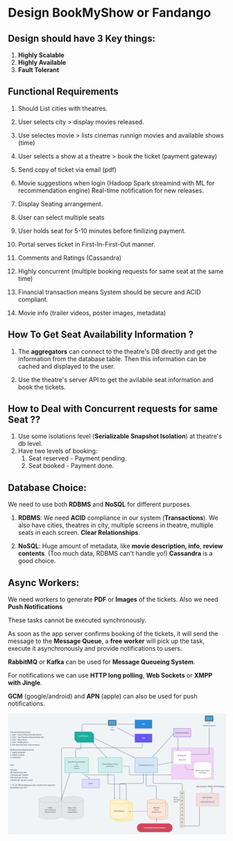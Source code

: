 # Design BookMyShow or Fandango 


## Design should have 3 Key things:

1. **Highly Scalable**
2. **Highly Available** 
3. **Fault Tolerant**


## Functional Requirements 

1. Should List cities with theatres. 
2. User selects city > display movies released. 
3. Use selectes movie > lists cinemas runnign movies and available shows (time)
4. User selects a show at a theatre > book the ticket (payment gateway)
5. Send copy of ticket via email (pdf)

6. Movie suggestions when login (Hadoop Spark streamind with ML for recommendation engine) Real-time notification for new releases. 
7. Display Seating arrangement. 
8. User can select multiple seats 
9. User holds seat for 5-10 minutes before finilizing payment. 
10. Portal serves ticket in First-In-First-Out manner. 
11. Comments and Ratings (Cassandra)
12. Highly concurrent (multiple booking requests for same seat at the same time)
13. Financial transaction means System should be secure and ACID compliant. 
14. Movie info (trailer videos, poster images, metadata)


## How To Get Seat Availability Information ? 

1. The **aggregators** can connect to the theatre's DB directly and get the information from the database table. 
    Then this information can be cached and displayed to the user. 

2. Use the theatre's server API to get the avilabile seat information and book the tickets. 


## How to Deal with Concurrent requests for same Seat ??

1. Use some isolations level (**Serializable Snapshot Isolation**) at theatre's db level. 
2. Have two levels of booking:
    1. Seat reserved - Payment pending.
    2. Seat booked - Payment done. 


## Database Choice: 

We need to use both **RDBMS** and **NoSQL** for different purposes. 

1. **RDBMS**: We need **ACID** compliance in our system (**Transactions**). 
    We also have cities, theatres in city, multiple screens in theatre, multiple seats in each screen. **Clear Relationships**. 

2. **NoSQL**: Huge amount of metadata, like **movie description, info**, **review contents**. (Too much data, RDBMS can't handle yo!)
**Cassandra** is a good choice. 

## Async Workers: 

We need workers to generate **PDF** or **Images** of the tickets. 
Also we need **Push Notifications** 

These tasks cannot be executed synchronously. 

As soon as the app server confirms booking of the tickets, it will send the message to the **Message Queue**, a **free worker** will pick up the task, execute it asynchronously and provide notifications to users. 

**RabbitMQ** or **Kafka** can be used for **Message Queueing System**.

For notifications we can use **HTTP long polling**, **Web Sockets** or **XMPP with Jingle**.

**GCM** (google/android) and **APN** (apple) can also be used for push notifications. 

![bms](./bookmyshow.png)